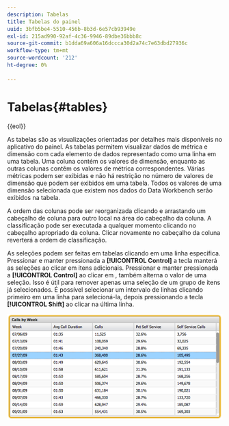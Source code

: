```yaml
---
description: Tabelas
title: Tabelas do painel
uuid: 3bfb5be4-5510-456b-8b3d-6e57cb93949e
exl-id: 215ad990-92af-4c36-9946-89dbe36bbb8c
source-git-commit: b1dda69a606a16dccca30d2a74c7e63dbd27936c
workflow-type: tm+mt
source-wordcount: '212'
ht-degree: 0%

---
```


# Tabelas{#tables}

{{eol}}

As tabelas são as visualizações orientadas por detalhes mais disponíveis no aplicativo do painel. As tabelas permitem visualizar dados de métrica e dimensão com cada elemento de dados representado como uma linha em uma tabela. Uma coluna contém os valores de dimensão, enquanto as outras colunas contêm os valores de métrica correspondentes. Várias métricas podem ser exibidas e não há restrição no número de valores de dimensão que podem ser exibidos em uma tabela. Todos os valores de uma dimensão selecionada que existem nos dados do Data Workbench serão exibidos na tabela.

A ordem das colunas pode ser reorganizada clicando e arrastando um cabeçalho de coluna para outro local na área do cabeçalho da coluna. A classificação pode ser executada a qualquer momento clicando no cabeçalho apropriado da coluna. Clicar novamente no cabeçalho da coluna reverterá a ordem de classificação.

As seleções podem ser feitas em tabelas clicando em uma linha específica. Pressionar e manter pressionada a **[!UICONTROL Control]** a tecla manterá as seleções ao clicar em itens adicionais. Pressionar e manter pressionada a **[!UICONTROL Control]** ao clicar em , também alterna o valor de uma seleção. Isso é útil para remover apenas uma seleção de um grupo de itens já selecionados. É possível selecionar um intervalo de linhas clicando primeiro em uma linha para selecioná-la, depois pressionando a tecla **[!UICONTROL Shift]** ao clicar na última linha.

![](assets/table.png)
